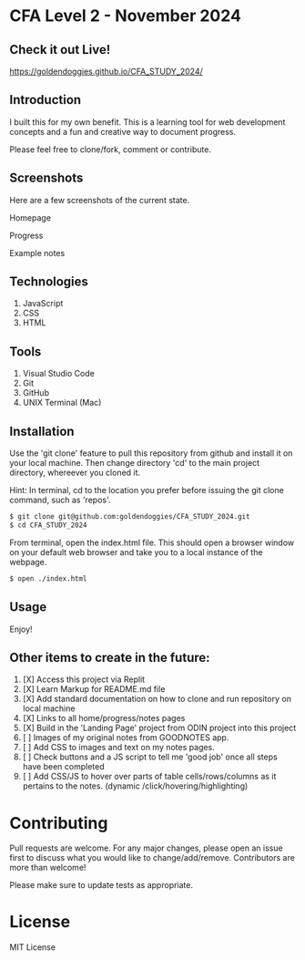 # CFA Level 2 - November 2024

## Check it out Live!
https://goldendoggies.github.io/CFA_STUDY_2024/


## Introduction
I built this for my own benefit. This is a learning tool for web development concepts and a fun and creative way to document progress.

Please feel free to clone/fork, comment or contribute.


## Screenshots
Here are a few screenshots of the current state.

Homepage

Progress 

Example notes


## Technologies
1. JavaScript
2. CSS
3. HTML


## Tools
1. Visual Studio Code
2. Git
3. GitHub
4. UNIX Terminal (Mac)


## Installation
Use the 'git clone' feature to pull this repository from github and install it on your local machine.
Then change directory 'cd' to the main project directory, whereever you cloned it.


Hint: In terminal, cd to the location you prefer before issuing the git clone command, such as 'repos'. 

```bash
$ git clone git@github.com:goldendoggies/CFA_STUDY_2024.git
$ cd CFA_STUDY_2024
```

From terminal, open the index.html file. This should open a browser window on your default web browser and take you to a local instance of the webpage.

```bash
$ open ./index.html
```

##  Usage

Enjoy!

##  Other items to create in the future:

1. [X] Access this project via Replit
2. [X] Learn Markup for README.md file
3. [X] Add standard documentation on how to clone and run repository on local machine
4. [X] Links to all home/progress/notes pages
5. [X] Build in the 'Landing Page' project from ODIN project into this project
6. [ ] Images of my original notes from GOODNOTES app.
7. [ ] Add CSS to images and text on my notes pages.
10. [ ] Check buttons and a JS script to tell me 'good job' once all steps have been completed
11. [ ] Add CSS/JS to hover over parts of table cells/rows/columns as it pertains to the notes. (dynamic /click/hovering/highlighting)

 
# Contributing

Pull requests are welcome. For any major changes, please open an issue first to discuss what you would like to change/add/remove. Contributors are more than welcome!

Please make sure to update tests as appropriate.

# License

MIT License